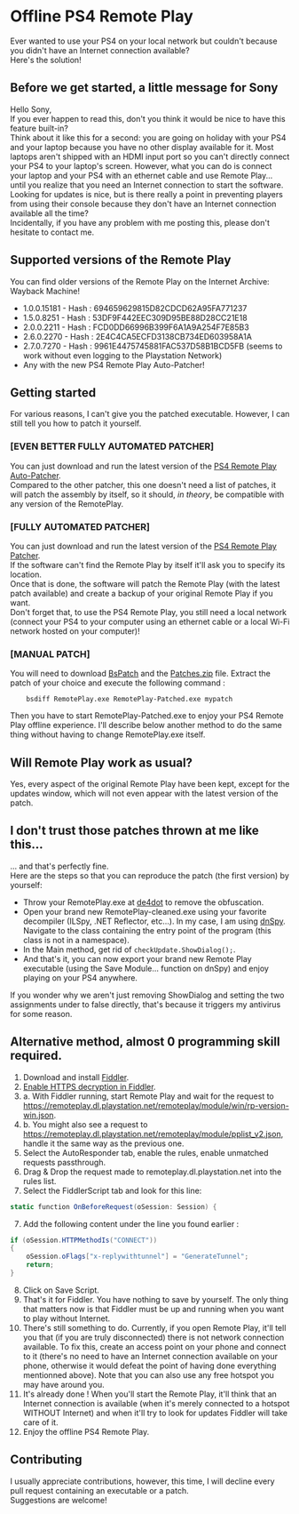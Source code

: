 # Offline PS4 Remote Play

Ever wanted to use your PS4 on your local network but couldn't because you didn't have an Internet connection available?  
Here's the solution!

## Before we get started, a little message for Sony

Hello Sony,  
If you ever happen to read this, don't you think it would be nice to have this feature built-in?  
Think about it like this for a second: you are going on holiday with your PS4 and your laptop because you have no other display available for it. Most laptops aren't shipped with an HDMI input port so you can't directly connect your PS4 to your laptop's screen. However, what you can do is connect your laptop and your PS4 with an ethernet cable and use Remote Play... until you realize that you need an Internet connection to start the software.  
Looking for updates is nice, but is there really a point in preventing players from using their console because they don't have an Internet connection available all the time?  
Incidentally, if you have any problem with me posting this, please don't hesitate to contact me.

## Supported versions of the Remote Play

You can find older versions of the Remote Play on the Internet Archive: Wayback Machine!
- 1.0.0.15181 - Hash : 694659629815D82CDCD62A95FA771237
- 1.5.0.8251 - Hash : 53DF9F442EEC309D95BE88D28CC21E18
- 2.0.0.2211 - Hash : FCD0DD66996B399F6A1A9A254F7E85B3
- 2.6.0.2270 - Hash : 2E4C4CA5ECFD3138CB734ED603958A1A
- 2.7.0.7270 - Hash : 9961E4475745881FAC537D58B1BCD5FB (seems to work without even logging to the Playstation Network)
- Any with the new PS4 Remote Play Auto-Patcher!

## Getting started

For various reasons, I can't give you the patched executable. However, I can still tell you how to patch it yourself.

### [EVEN BETTER FULLY AUTOMATED PATCHER]

You can just download and run the latest version of the [PS4 Remote Play Auto-Patcher](https://github.com/MysteryDash/Offline-PS4-Remote-Play/releases/latest).  
Compared to the other patcher, this one doesn't need a list of patches, it will patch the assembly by itself, so it should, _in theory_, be compatible with any version of the RemotePlay.

### [FULLY AUTOMATED PATCHER]

You can just download and run the latest version of the [PS4 Remote Play Patcher](https://github.com/MysteryDash/Offline-PS4-Remote-Play/releases/tag/v2.0.1).  
If the software can't find the Remote Play by itself it'll ask you to specify its location.  
Once that is done, the software will patch the Remote Play (with the latest patch available) and create a backup of your original Remote Play if you want.  
Don't forget that, to use the PS4 Remote Play, you still need a local network (connect your PS4 to your computer using an ethernet cable or a local Wi-Fi network hosted on your computer)!

### [MANUAL PATCH]

You will need to download [BsPatch](BsPatch) and the [Patches.zip](Patches.zip) file. 
Extract the patch of your choice and execute the following command :  

        bsdiff RemotePlay.exe RemotePlay-Patched.exe mypatch
		
Then you have to start RemotePlay-Patched.exe to enjoy your PS4 Remote Play offline experience.
I'll describe below another method to do the same thing without having to change RemotePlay.exe itself.

## Will Remote Play work as usual?

Yes, every aspect of the original Remote Play have been kept, except for the updates window, which will not even appear with the latest version of the patch.

## I don't trust those patches thrown at me like this...

... and that's perfectly fine.  
Here are the steps so that you can reproduce the patch (the first version) by yourself:
* Throw your RemotePlay.exe at [de4dot](https://github.com/0xd4d/de4dot) to remove the obfuscation.
* Open your brand new RemotePlay-cleaned.exe using your favorite decompiler (ILSpy, .NET Reflector, etc...). In my case, I am using [dnSpy](https://github.com/0xd4d/dnSpy). Navigate to the class containing the entry point of the program (this class is not in a namespace).
* In the Main method, get rid of ```checkUpdate.ShowDialog();```.
* And that's it, you can now export your brand new Remote Play executable (using the Save Module... function on dnSpy) and enjoy playing on your PS4 anywhere.

If you wonder why we aren't just removing ShowDialog and setting the two assignments under to false directly, that's because it triggers my antivirus for some reason.

## Alternative method, almost 0 programming skill required.

1. Download and install [Fiddler](http://www.telerik.com/fiddler).
2. [Enable HTTPS decryption in Fiddler](https://www.fiddlerbook.com/fiddler/help/httpsdecryption.asp).
3. a. With Fiddler running, start Remote Play and wait for the request to https://remoteplay.dl.playstation.net/remoteplay/module/win/rp-version-win.json.
3. b. You might also see a request to https://remoteplay.dl.playstation.net/remoteplay/module/pplist_v2.json, handle it the same way as the previous one.
4. Select the AutoResponder tab, enable the rules, enable unmatched requests passthrough.
5. Drag & Drop the request made to remoteplay.dl.playstation.net into the rules list.
6. Select the FiddlerScript tab and look for this line:
```csharp
static function OnBeforeRequest(oSession: Session) {
```
7. Add the following content under the line you found earlier :
```csharp
if (oSession.HTTPMethodIs("CONNECT"))
{
    oSession.oFlags["x-replywithtunnel"] = "GenerateTunnel";
    return;
}
```
8. Click on Save Script.
9. That's it for Fiddler. You have nothing to save by yourself. The only thing that matters now is that Fiddler must be up and running when you want to play without Internet.
10. There's still something to do. Currently, if you open Remote Play, it'll tell you that (if you are truly disconnected) there is not network connection available. To fix this, create an access point on your phone and connect to it (there's no need to have an Internet connection available on your phone, otherwise it would defeat the point of having done everything mentionned above). Note that you can also use any free hotspot you may have around you.
11. It's already done ! When you'll start the Remote Play, it'll think that an Internet connection is available (when it's merely connected to a hotspot WITHOUT Internet) and when it'll try to look for updates Fiddler will take care of it.
12. Enjoy the offline PS4 Remote Play.

## Contributing

I usually appreciate contributions, however, this time, I will decline every pull request containing an executable or a patch.  
Suggestions are welcome!
